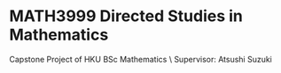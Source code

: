 # MATH3999 Directed Studies in Mathematics
Capstone Project of HKU BSc Mathematics \\
Supervisor: Atsushi Suzuki

